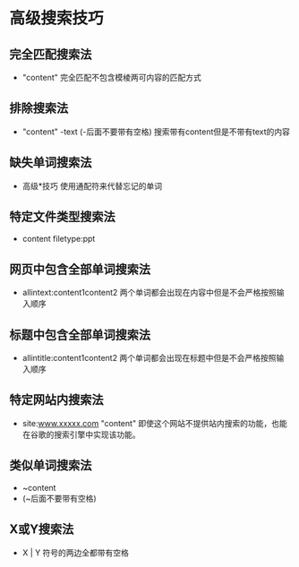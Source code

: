 # 高级搜索技巧

## 完全匹配搜索法

* "content"  完全匹配不包含模棱两可内容的匹配方式

## 排除搜索法

* "content" -text (-后面不要带有空格)   搜索带有content但是不带有text的内容

## 缺失单词搜索法

* 高级*技巧  使用通配符来代替忘记的单词

## 特定文件类型搜索法

* content filetype:ppt

## 网页中包含全部单词搜索法

* allintext:content1content2   两个单词都会出现在内容中但是不会严格按照输入顺序

## 标题中包含全部单词搜索法

* allintitle:content1content2   两个单词都会出现在标题中但是不会严格按照输入顺序

## 特定网站内搜索法

* site:www.xxxxx.com "content"    即使这个网站不提供站内搜索的功能，也能在谷歌的搜索引擎中实现该功能。

## 类似单词搜索法

* ~content
* (~后面不要带有空格)

## X或Y搜索法

* X | Y  符号的两边全都带有空格